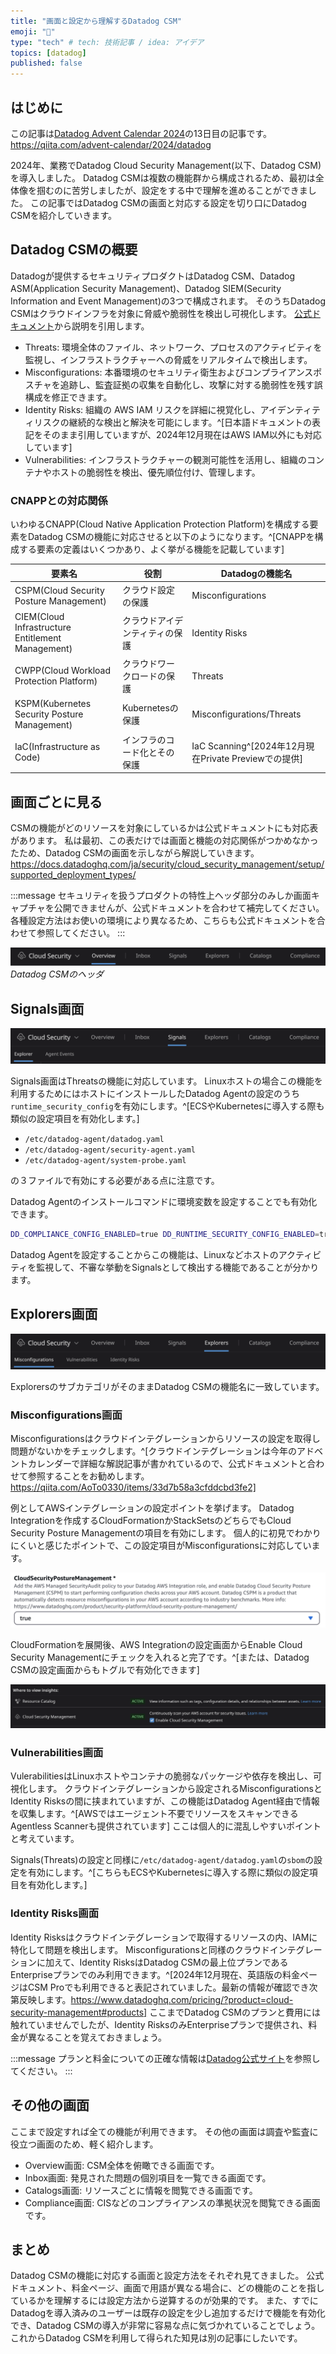 ```yaml
---
title: "画面と設定から理解するDatadog CSM"
emoji: "🐶"
type: "tech" # tech: 技術記事 / idea: アイデア
topics: [datadog]
published: false
---
```


## はじめに

この記事は[Datadog Advent Calendar 2024](https://qiita.com/advent-calendar/2024/datadog)の13日目の記事です。
https://qiita.com/advent-calendar/2024/datadog

2024年、業務でDatadog Cloud Security Management(以下、Datadog CSM)を導入しました。
Datadog CSMは複数の機能群から構成されるため、最初は全体像を掴むのに苦労しましたが、設定をする中で理解を進めることができました。
この記事ではDatadog CSMの画面と対応する設定を切り口にDatadog CSMを紹介していきます。

## Datadog CSMの概要

Datadogが提供するセキュリティプロダクトはDatadog CSM、Datadog ASM(Application Security Management)、Datadog SIEM(Security Information and Event Management)の3つで構成されます。
そのうちDatadog CSMはクラウドインフラを対象に脅威や脆弱性を検出し可視化します。
[公式ドキュメント](https://docs.datadoghq.com/security/cloud_security_management/)から説明を引用します。

- Threats: 環境全体のファイル、ネットワーク、プロセスのアクティビティを監視し、インフラストラクチャーへの脅威をリアルタイムで検出します。
- Misconfigurations: 本番環境のセキュリティ衛生およびコンプライアンスポスチャを追跡し、監査証拠の収集を自動化し、攻撃に対する脆弱性を残す誤構成を修正できます。
- Identity Risks: 組織の AWS IAM リスクを詳細に視覚化し、アイデンティティリスクの継続的な検出と解決を可能にします。^[日本語ドキュメントの表記をそのまま引用していますが、2024年12月現在はAWS IAM以外にも対応しています]
- Vulnerabilities: インフラストラクチャーの観測可能性を活用し、組織のコンテナやホストの脆弱性を検出、優先順位付け、管理します。

### CNAPPとの対応関係

いわゆるCNAPP(Cloud Native Application Protection Platform)を構成する要素をDatadog CSMの機能に対応させると以下のようになります。^[CNAPPを構成する要素の定義はいくつかあり、よく挙がる機能を記載しています]

要素名|役割|Datadogの機能名
---|---|---
CSPM(Cloud Security Posture Management)|クラウド設定の保護|Misconfigurations
CIEM(Cloud Infrastructure Entitlement Management)|クラウドアイデンティティの保護|Identity Risks
CWPP(Cloud Workload Protection Platform)|クラウドワークロードの保護|Threats
KSPM(Kubernetes Security Posture Management)|Kubernetesの保護|Misconfigurations/Threats
IaC(Infrastructure as Code)|インフラのコード化とその保護|IaC Scanning^[2024年12月現在Private Previewでの提供]

## 画面ごとに見る

CSMの機能がどのリソースを対象にしているかは公式ドキュメントにも対応表があります。
私は最初、この表だけでは画面と機能の対応関係がつかめなかったため、Datadog CSMの画面を示しながら解説していきます。
https://docs.datadoghq.com/ja/security/cloud_security_management/setup/supported_deployment_types/

:::message
セキュリティを扱うプロダクトの特性上ヘッダ部分のみしか画面キャプチャを公開できませんが、公式ドキュメントを合わせて補完してください。
各種設定方法はお使いの環境により異なるため、こちらも公式ドキュメントを合わせて参照してください。
:::

![](/images/datadog_csm_header_01.png)
*Datadog CSMのヘッダ*

## Signals画面

![](/images/datadog_csm_header_02.png)

Signals画面はThreatsの機能に対応しています。
Linuxホストの場合この機能を利用するためにはホストにインストールしたDatadog Agentの設定のうち`runtime_security_config`を有効にします。^[ECSやKubernetesに導入する際も類似の設定項目を有効化します。]

- `/etc/datadog-agent/datadog.yaml`
- `/etc/datadog-agent/security-agent.yaml`
- `/etc/datadog-agent/system-probe.yaml`

の３ファイルで有効にする必要がある点に注意です。

Datadog Agentのインストールコマンドに環境変数を設定することでも有効化できます。
```sh
DD_COMPLIANCE_CONFIG_ENABLED=true DD_RUNTIME_SECURITY_CONFIG_ENABLED=true DD_API_KEY=<DATADOG_API_KEY> DD_SITE="datadoghq.com" bash -c "$(curl -L https://install.datadoghq.com/scripts/install_script_agent7.sh)"
```

Datadog Agentを設定することからこの機能は、Linuxなどホストのアクティビティを監視して、不審な挙動をSignalsとして検出する機能であることが分かります。

## Explorers画面

![](/images/datadog_csm_header_03.png)

ExplorersのサブカテゴリがそのままDatadog CSMの機能名に一致しています。

### Misconfigurations画面

Misconfigurationsはクラウドインテグレーションからリソースの設定を取得し問題がないかをチェックします。^[クラウドインテグレーションは今年のアドベントカレンダーで詳細な解説記事が書かれているので、公式ドキュメントと合わせて参照することをお勧めします。https://qiita.com/AoTo0330/items/33d7b58a3cfddcbd3fe2]

例としてAWSインテグレーションの設定ポイントを挙げます。
Datadog Integrationを作成するCloudFormationかStackSetsのどちらでもCloud Security Posture Managementの項目を有効にします。
個人的に初見でわかりにくいと感じたポイントで、この設定項目がMisconfigurationsに対応しています。

![](/images/datadog_csm_cfm.png)

CloudFormationを展開後、AWS Integrationの設定画面からEnable Cloud Security Managementにチェックを入れると完了です。^[または、Datadog CSMの設定画面からもトグルで有効化できます]

![](/images/datadog_csm_aws_01.png)

### Vulnerabilities画面

VulerabilitiesはLinuxホストやコンテナの脆弱なパッケージや依存を検出し、可視化します。
クラウドインテグレーションから設定されるMisconfigurationsとIdentity Risksの間に挟まれていますが、この機能はDatadog Agent経由で情報を収集します。^[AWSではエージェント不要でリソースをスキャンできるAgentless Scannerも提供されています]
ここは個人的に混乱しやすいポイントと考えています。

Signals(Threats)の設定と同様に`/etc/datadog-agent/datadog.yaml`の`sbom`の設定を有効にします。^[こちらもECSやKubernetesに導入する際に類似の設定項目を有効化します。]

### Identity Risks画面

Identity Risksはクラウドインテグレーションで取得するリソースの内、IAMに特化して問題を検出します。
Misconfigurationsと同様のクラウドインテグレーションに加えて、Identity RisksはDatadog CSMの最上位プランであるEnterpriseプランでのみ利用できます。^[2024年12月現在、英語版の料金ページはCSM Proでも利用できると表記されていました。最新の情報が確認でき次第反映します。https://www.datadoghq.com/pricing/?product=cloud-security-management#products]
ここまでDatadog CSMのプランと費用には触れていませんでしたが、Identity RisksのみEnterpriseプランで提供され、料金が異なることを覚えておきましょう。

:::message
プランと料金についての正確な情報は[Datadog公式サイト](https://www.datadoghq.com/ja/pricing/)を参照してください。
:::

## その他の画面

ここまで設定すれば全ての機能が利用できます。
その他の画面は調査や監査に役立つ画面のため、軽く紹介します。

- Overview画面: CSM全体を俯瞰できる画面です。
- Inbox画面: 発見された問題の個別項目を一覧できる画面です。
- Catalogs画面: リソースごとに情報を閲覧できる画面です。
- Compliance画面: CISなどのコンプライアンスの準拠状況を閲覧できる画面です。

## まとめ

Datadog CSMの機能に対応する画面と設定方法をそれぞれ見てきました。
公式ドキュメント、料金ページ、画面で用語が異なる場合に、どの機能のことを指しているかを理解するには設定方法から逆算するのが効果的です。
また、すでにDatadogを導入済みのユーザーは既存の設定を少し追加するだけで機能を有効化でき、Datadog CSMの導入が非常に容易な点に気づかれていることでしょう。
これからDatadog CSMを利用して得られた知見は別の記事にしたいです。
